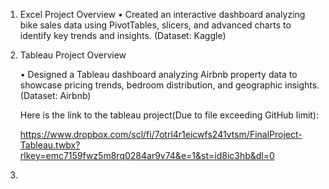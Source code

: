 1. Excel Project Overview
    • Created an interactive dashboard analyzing bike sales data using PivotTables, slicers, and advanced charts to identify key trends and         insights. (Dataset: Kaggle)

2. Tableau Project Overview

    • Designed a Tableau dashboard analyzing Airbnb property data to showcase pricing trends, bedroom distribution, and geographic insights.        (Dataset: Airbnb)

    Here is the link to the tableau project(Due to file exceeding GitHub limit):

    https://www.dropbox.com/scl/fi/7otrl4r1eicwfs241vtsm/FinalProject-Tableau.twbx?rlkey=emc7159fwz5m8rq0284ar9v74&e=1&st=id8ic3hb&dl=0

3.



    
    
    
    
